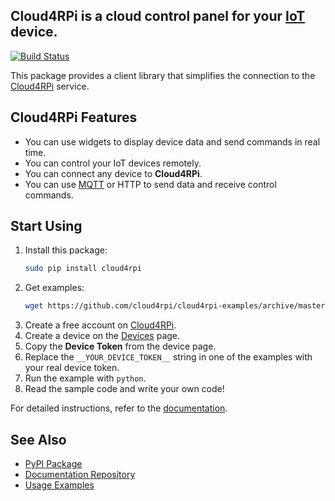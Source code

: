 **Cloud4RPi** is a cloud control panel for your [IoT](https://en.wikipedia.org/wiki/Internet_of_things) device.
-----
[![Build Status](https://travis-ci.org/cloud4rpi/cloud4rpi.svg?branch=master)](https://travis-ci.org/cloud4rpi/cloud4rpi)

This package provides a client library that simplifies the connection to the [Cloud4RPi](https://cloud4rpi.io/) service.


## Cloud4RPi Features

- You can use widgets to display device data and send commands in real time.
- You can control your IoT devices remotely.
- You can connect any device to **Cloud4RPi**.
- You can use [MQTT](https://pypi.python.org/pypi/paho-mqtt) or HTTP to send data and receive control commands.

## Start Using

1. Install this package:
    ```bash
    sudo pip install cloud4rpi
    ```
1. Get examples:
    ```bash
    wget https://github.com/cloud4rpi/cloud4rpi-examples/archive/master.zip && unzip master.zip && rm master.zip
    ```
1. Create a free account on [Cloud4RPi](https://cloud4rpi.io).
2. Create a device on the [Devices](https://cloud4rpi.io/devices) page.
3. Copy the **Device Token** from the device page.
4. Replace the `__YOUR_DEVICE_TOKEN__` string in one of the examples with your real device token.
5. Run the example with `python`.
6. Read the sample code and write your own code!

For detailed instructions, refer to the [documentation](https://cloud4rpi.github.io/docs/).

## See Also

* [PyPI Package](https://pypi.python.org/pypi/cloud4rpi)
* [Documentation Repository](https://github.com/cloud4rpi/docs)
* [Usage Examples](https://github.com/cloud4rpi/cloud4rpi-examples)
